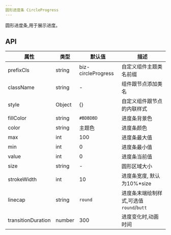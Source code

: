 ```yaml
---
圆形进度条 CircleProgress
---
```


圆形进度条,用于展示进度。

## API

| 属性      | 类型    | 默认值       | 描述         |
|----------|---------|------------|--------------|
|prefixCls |string   |biz-circleProgress  | 自定义组件主题类名前缀|
|className | string  |-           |组件跟节点添加类名|
|style|Object|{}|自定义组件跟节点的内联样式|
|fillColor      |string   |`#BDBDBD`|进度条背景色|
| color |string  | 主题色|  进度条颜色   |
|max|int|100|进度条最大值|
|min|int|0|进度条最小值|
|value|int|0|进度条当前值|
|size|string|-|圆形区域大小|
|strokeWidth|int|10|进度条宽度, 默认为10%*size|
|linecap|string|`round`|进度条末端绘制样式,可选值`round`/`butt`|
|transitionDuration|number|300|进度变化时,动画时间|
